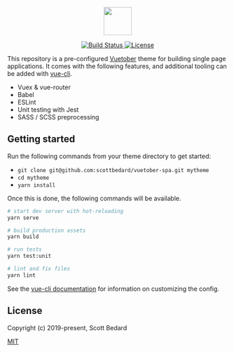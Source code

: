 <p align="center">
    <img height="64px" src="http://i.imgur.com/Ia3H0Ae.png" />
</p>

<p align="center">
    <a href="https://circleci.com/gh/scottbedard/vuetober-spa">
        <img alt="Build Status" src="https://img.shields.io/circleci/build/github/scottbedard/vuetober-spa" />
    </a>
    <a href="https://github.com/scottbedard/vuetober-spa/blob/master/LICENSE">
        <img alt="License" src="https://img.shields.io/github/license/scottbedard/oc-prerender-plugin?color=blue" />
    </a>
</p>

This repository is a pre-configured [Vuetober](https://github.com/scottbedard/vuetober) theme for building single page applications. It comes with the following features, and additional tooling can be added with [vue-cli](https://cli.vuejs.org).

- Vuex & vue-router
- Babel
- ESLint
- Unit testing with Jest
- SASS / SCSS preprocessing

## Getting started

Run the following commands from your theme directory to get started:

- `git clone git@github.com:scottbedard/vuetober-spa.git mytheme`
- `cd mytheme`
- `yarn install`

Once this is done, the following commands will be available.

```bash
# start dev server with hot-reloading
yarn serve

# build production assets
yarn build

# run tests
yarn test:unit

# lint and fix files
yarn lint
```

See the [vue-cli documentation](https://cli.vuejs.org/config/) for information on customizing the config.

## License

Copyright (c) 2019-present, Scott Bedard

[MIT](https://github.com/scottbedard/vuetober-spa/blob/master/LICENSE)
